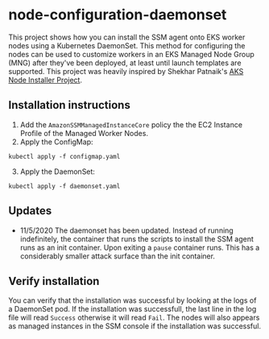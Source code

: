 # node-configuration-daemonset

This project shows how you can install the SSM agent onto EKS worker nodes using a Kubernetes DaemonSet.  This method for configuring the nodes can be used to customize workers in an EKS Managed Node Group (MNG) after they've been deployed, at least until launch templates are supported.  This project was heavily inspired by Shekhar Patnaik's [AKS Node Installer Project](https://github.com/patnaikshekhar/AKSNodeInstaller).  

## Installation instructions
1. Add the `AmazonSSMManagedInstanceCore` policy the the EC2 Instance Profile of the Managed Worker Nodes. 
2. Apply the ConfigMap:
```
kubectl apply -f configmap.yaml
```
3. Apply the DaemonSet: 
```
kubectl apply -f daemonset.yaml
```

## Updates
- 11/5/2020 The daemonset has been updated.  Instead of running indefinitely, the container that runs the scripts to install the SSM agent runs as an init container.  Upon exiting a `pause` container runs. This has a considerably smaller attack surface than the init container.   

## Verify installation
You can verify that the installation was successful by looking at the logs of a DaemonSet pod.  If the installation was successfull, the last line in the log file will read `Success` otherwise it will read `Fail`.  The nodes will also appears as managed instances in the SSM console if the installation was successful. 
